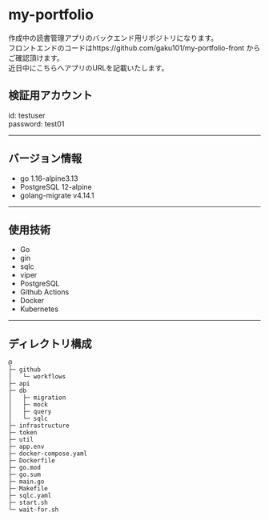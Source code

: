# my-portfolio
作成中の読書管理アプリのバックエンド用リポジトリになります。  
フロントエンドのコードはhttps://github.com/gaku101/my-portfolio-front からご確認頂けます。  
近日中にこちらへアプリのURLを記載いたします。

## 検証用アカウント

id: testuser  
password: test01

---

## バージョン情報

- go 1.16-alpine3.13
- PostgreSQL 12-alpine
- golang-migrate v4.14.1

---

## 使用技術

- Go  
- gin
- sqlc
- viper
- PostgreSQL
- Github Actions
- Docker 
- Kubernetes
---


## ディレクトリ構成

```
@
├─ github
│   └─ workflows
├─ api
├─ db
│   ├─ migration
│   ├─ mock
│   ├─ query
│   └─ sqlc
├─ infrastructure
├─ token
├─ util
├─ app.env
├─ docker-compose.yaml
├─ Dockerfile
├─ go.mod
├─ go.sum
├─ main.go
├─ Makefile
├─ sqlc.yaml
├─ start.sh
└─ wait-for.sh
```
